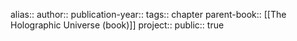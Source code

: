 alias::
author::
publication-year::
tags:: chapter
parent-book:: [[The Holographic Universe (book)]] 
project:: 
public:: true

